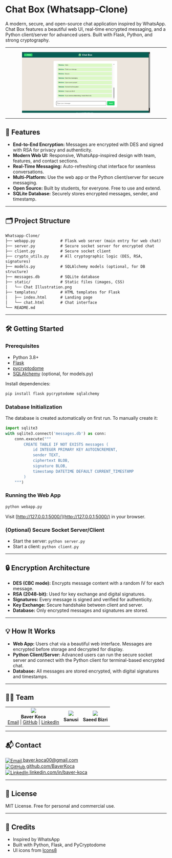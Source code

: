 # Chat Box (Whatsapp-Clone)

A modern, secure, and open-source chat application inspired by WhatsApp. Chat Box features a beautiful web UI, real-time encrypted messaging, and a Python client/server for advanced users. Built with Flask, Python, and strong cryptography.

---

<p align="center">
  <img src="static/Chat%20Illustration.png" alt="Landing Page" width="400"/>
</p>

---

## 🚀 Features
- **End-to-End Encryption:** Messages are encrypted with DES and signed with RSA for privacy and authenticity.
- **Modern Web UI:** Responsive, WhatsApp-inspired design with team, features, and contact sections.
- **Real-Time Messaging:** Auto-refreshing chat interface for seamless conversations.
- **Multi-Platform:** Use the web app or the Python client/server for secure messaging.
- **Open Source:** Built by students, for everyone. Free to use and extend.
- **SQLite Database:** Securely stores encrypted messages, sender, and timestamp.

---

## 🗂️ Project Structure
```text
Whatsapp-Clone/
├── webapp.py           # Flask web server (main entry for web chat)
├── server.py           # Secure socket server for encrypted chat
├── client.py           # Secure socket client
├── crypto_utils.py     # All cryptographic logic (DES, RSA, signatures)
├── models.py           # SQLAlchemy models (optional, for DB structure)
├── messages.db         # SQLite database
├── static/             # Static files (images, CSS)
│   └── Chat Illustration.png
├── templates/          # HTML templates for Flask
│   ├── index.html      # Landing page
│   └── chat.html       # Chat interface
└── README.md
```

---

## 🛠️ Getting Started

### Prerequisites
- Python 3.8+
- [Flask](https://flask.palletsprojects.com/)
- [pycryptodome](https://www.pycryptodome.org/)
- [SQLAlchemy](https://www.sqlalchemy.org/) (optional, for models.py)

Install dependencies:
```bash
pip install flask pycryptodome sqlalchemy
```

### Database Initialization
The database is created automatically on first run. To manually create it:
```python
import sqlite3
with sqlite3.connect('messages.db') as conn:
    conn.execute("""
        CREATE TABLE IF NOT EXISTS messages (
            id INTEGER PRIMARY KEY AUTOINCREMENT,
            sender TEXT,
            ciphertext BLOB,
            signature BLOB,
            timestamp DATETIME DEFAULT CURRENT_TIMESTAMP
        )
    """)
```

### Running the Web App
```bash
python webapp.py
```
Visit [http://127.0.0.1:5000/](http://127.0.0.1:5000/) in your browser.

### (Optional) Secure Socket Server/Client
- Start the server: `python server.py`
- Start a client: `python client.py`

---

## 🔒 Encryption Architecture
- **DES (CBC mode):** Encrypts message content with a random IV for each message.
- **RSA (2048-bit):** Used for key exchange and digital signatures.
- **Signatures:** Every message is signed and verified for authenticity.
- **Key Exchange:** Secure handshake between client and server.
- **Database:** Only encrypted messages and signatures are stored.

---

## 💡 How It Works
- **Web App:** Users chat via a beautiful web interface. Messages are encrypted before storage and decrypted for display.
- **Python Client/Server:** Advanced users can run the secure socket server and connect with the Python client for terminal-based encrypted chat.
- **Database:** All messages are stored encrypted, with digital signatures and timestamps.

---

## 👨‍💻 Team
<table>
  <tr>
    <td align="center"><img src="https://ui-avatars.com/api/?name=Baver+Koca&background=075e54&color=fff&size=80" width="60"/><br/><b>Baver Koca</b><br><a href="mailto:baver.koca00@gmail.com">Email</a> | <a href="https://github.com/BaverKoca">GitHub</a> | <a href="https://www.linkedin.com/in/baver-koca">LinkedIn</a></td>
    <td align="center"><img src="https://ui-avatars.com/api/?name=Sanusi&background=25d366&color=fff&size=80" width="60"/><br/><b>Sanusi</b></td>
    <td align="center"><img src="https://ui-avatars.com/api/?name=Saeed+Bizri&background=128c7e&color=fff&size=80" width="60"/><br/><b>Saeed Bizri</b></td>
  </tr>
</table>

---

## 📬 Contact
<p>
  <a href="mailto:baver.koca00@gmail.com"><img src="https://img.icons8.com/color/32/gmail-new.png" alt="Email" style="vertical-align:middle;"> baver.koca00@gmail.com</a><br>
  <a href="https://github.com/BaverKoca"><img src="https://img.icons8.com/ios-glyphs/32/25d366/github.png" alt="GitHub" style="vertical-align:middle;"> github.com/BaverKoca</a><br>
  <a href="https://www.linkedin.com/in/baver-koca"><img src="https://img.icons8.com/color/32/linkedin.png" alt="LinkedIn" style="vertical-align:middle;"> linkedin.com/in/baver-koca</a>
</p>

---

## 📝 License
MIT License. Free for personal and commercial use.

---

## 🙏 Credits
- Inspired by WhatsApp
- Built with Python, Flask, and PyCryptodome
- UI icons from [Icons8](https://icons8.com/)